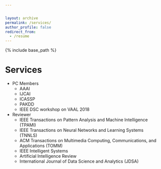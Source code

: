 ```yaml
---


layout: archive
permalink: /services/
author_profile: false
redirect_from:
  - /resume
---
```


{% include base_path %}

Services
======
* PC Members
  * AAAI 
  * IJCAI
  * ICASSP
  * PAKDD 
  * IEEE DSC workshop on VAAL 2018
* Reviewer
  * IEEE Transactions on Pattern Analysis and Machine Intelligence (TPAMI)
  * IEEE Transactions on Neural Networks and Learning Systems (TNNLS)
  * ACM Transactions on Multimedia Computing, Communications, and Applications (TOMM)
  * IEEE Intelligent Systems
  * Artificial Intelligence Review
  * International Journal of Data Science and Analytics (JDSA)




